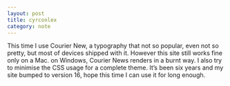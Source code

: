 ```yaml
---
layout: post
title: cyrconlex
category: note
---
```


<div class=txt>
<p>This time I use Courier New, a typography that not so popular, even not so pretty, but most of devices shipped with it. However this site still works fine only on a Mac. on Windows, Courier News renders in a burnt way. I also try to minimise the CSS usage for a complete theme. It’s been six years and my site bumped to version 16, hope this time I can use it for long enough.</p>
</div>